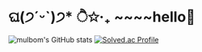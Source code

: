 # ଘ(੭ˊᵕˋ)੭* ੈ✩‧₊ ~~~~hello👋

![mulbom's GitHub stats](https://github-readme-stats.vercel.app/api?username=mulbom&show_icons=true&theme=radical) 
[![Solved.ac Profile](http://mazassumnida.wtf/api/generate_badge?boj=qudwls0315)](https://solved.ac/qudwls0315)
